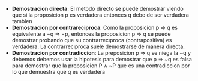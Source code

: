 - **Demostracion directa**: 
	El metodo directo se puede demostrar viendo que si la proposicion p es verdadera entonces q debe de ser verdadera tambien
- **Demostracion por contrareciproca**:
	Como la proposicion p ⇒ q es equivalente a ¬q ⇒ ¬p, entonces la proposicion p ⇒ q se puede demostrar probando que su contrarrecıproca (contrapositiva) es verdadera. La contrarrecıproca suele demostrarse de manera directa.
- **Demostracion  por contradiccion**: 
	La preposicion p ⇒ q se niega la ~q y debemos debemos usar la hipotesis para demostrar que p $\Rightarrow$ ~q es falsa para demostrar que la preposicion P $\land$ ~P que es una contradiccion por lo que demuestra que q es verdadera
 